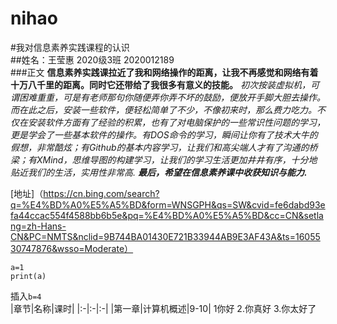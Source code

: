 # nihao  
#我对信息素养实践课程的认识  
##姓名：王莹惠 2020级3班 2020012189  
###正文
  **信息素养实践课拉近了我和网络操作的距离，让我不再感觉和网络有着十万八千里的距离。同时它还带给了我很多有意义的技能。**
  *初次按装虚拟机，可谓困难重重，可是有老师那句你随便弄你弄不坏的鼓励，便放开手脚大胆去操作。而在此之后，安装一些软件，便轻松简单了不少，不像初来时，那么费力吃力。不仅在安装软件方面有了经验的积累，也有了对电脑保护的一些常识性问题的学习，更是学会了一些基本软件的操作。有DOS命令的学习，瞬间让你有了技术大牛的假想，非常酷炫；有Github的基本内容学习，让我们和高尖端人才有了沟通的桥梁；有XMind，思维导图的构建学习，让我们的学习生活更加井井有序，十分地贴近我们的生活，实用性非常高.*
  ***最后，希望在信息素养课中收获知识与能力.***


 [地址]（https://cn.bing.com/search?q=%E4%BD%A0%E5%A5%BD&form=WNSGPH&qs=SW&cvid=fe6dabd93efa44ccac554f4588bb6b5e&pq=%E4%BD%A0%E5%A5%BD&cc=CN&setlang=zh-Hans-CN&PC=NMTS&nclid=9B744BA01430E721B33944AB9E3AF43A&ts=1605530747876&wsso=Moderate）  
 ```
 a=1
 print(a)
 ```
 插入`b=4`  
|章节|名称|课时|
|:-|:-|:-|
|第一章|计算机概述|9-10|
1你好
2.你真好
3.你太好了

